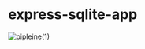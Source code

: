 # express-sqlite-app
![pipleine(1)](https://github.com/Bouchra-Mechri/express-sqlite-app/assets/132214801/fce3a3f1-f37b-4c70-961a-fcee0a050239)
